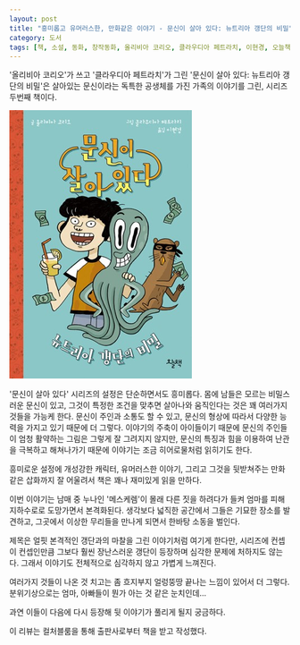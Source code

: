 ```yaml
---
layout: post
title: "흥미롭고 유머러스한, 만화같은 이야기 - 문신이 살아 있다: 뉴트리아 갱단의 비밀"
category: 도서
tags: [책, 소설, 동화, 창작동화, 올리비아 코리오, 클라우디아 페트라치, 이현경, 오늘책, 컬처블룸, 서평]
---
```


'올리비아 코리오'가 쓰고
'클라우디아 페트라치'가 그린
'문신이 살아 있다: 뉴트리아 갱단의 비밀'은
살아있는 문신이라는 독특한 공생체를 가진 가족의 이야기를 그린,
시리즈 두번째 책이다.

![표지](/images/le-avventure-di-nazar-malik-2-la-banda-delle-nutrie-book-h480.jpg)

'문신이 살아 있다' 시리즈의 설정은 단순하면서도 흥미롭다.
몸에 남들은 모르는 비밀스러운 문신이 있고,
그것이 특정한 조건을 맞추면 살아나와 움직인다는 것은
꽤 여러가지 것들을 가능케 한다.
문신이 주인과 소통도 할 수 있고,
문신의 형상에 따라서 다양한 능력을 가지고 있기 때문에 더 그렇다.
이야기의 주축이 아이들이기 때문에 문신의 주인들이 엄청 활약하는 그림은 그렇게 잘 그려지지 않지만,
문신의 특징과 힘을 이용하여 난관을 극복하고 해쳐나가기 때문에
이야기는 조금 히어로물처럼 읽히기도 한다.

흥미로운 설정에 개성강한 캐릭터, 유머러스한 이야기,
그리고 그것을 뒷받쳐주는 만화같은 삽화까지 잘 어울려서
책은 꽤나 재미있게 읽을 만하다.

이번 이야기는 남매 중 누나인 '메스케렘'이 몰래 다른 짓을 하려다가 들켜
엄마를 피해 지하수로로 도망가면서 본격화된다.
생각보다 넓직한 공간에서 그들은 기묘한 장소를 발견하고,
그곳에서 이상한 무리들을 만나게 되면서 한바탕 소동을 벌인다.

제목은 얼핏 본격적인 갱단과의 마찰을 그린 이야기처럼 여기게 한다만,
시리즈에 컨셉이 컨셉인만큼
그보다 훨씬 장난스러운 갱단이 등장하며
심각한 문제에 처하지도 않는다.
그래서 이야기도 전체적으로 심각하지 않고 가볍게 느껴진다.

여러가지 것들이 나온 것 치고는 좀 흐지부지 얼렁뚱땅 끝나는 느낌이 있어서 더 그렇다.
분위기상으로는 엄마, 아빠들이 뭔가 아는 것 같은 눈치인데...

과연 이들이 다음에 다시 등장해 뒷 이야기가 풀리게 될지 궁금하다.



<div class="im im-info">
이 리뷰는 컬처블룸을 통해 출판사로부터 책을 받고 작성했다.
</div>
